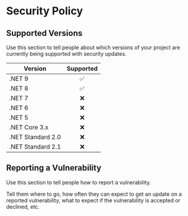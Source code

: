 ﻿# Security Policy

## Supported Versions

Use this section to tell people about which versions of your project are
currently being supported with security updates.

| Version           |     Supported      |
| ----------------- | :----------------: |
| .NET 9            | :white_check_mark: |
| .NET 8            | :white_check_mark: |
| .NET 7            |        :x:         |
| .NET 6            |        :x:         |
| .NET 5            |        :x:         |
| .NET Core 3.x     |        :x:         |
| .NET Standard 2.0 |        :x:         |
| .NET Standard 2.1 |        :x:         |

## Reporting a Vulnerability

Use this section to tell people how to report a vulnerability.

Tell them where to go, how often they can expect to get an update on a
reported vulnerability, what to expect if the vulnerability is accepted or
declined, etc.
